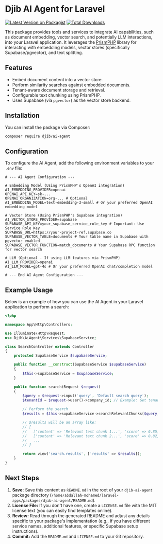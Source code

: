 # Djib AI Agent for Laravel

[![Latest Version on Packagist](https://img.shields.io/packagist/v/djib/ai-agent.svg?style=flat-square)](https://packagist.org/packages/djib/ai-agent)
[![Total Downloads](https://img.shields.io/packagist/dt/djib/ai-agent.svg?style=flat-square)](https://packagist.org/packages/djib/ai-agent)

This package provides tools and services to integrate AI capabilities, such as document embedding, vector search, and potentially LLM interactions, into your Laravel application. It leverages the [PrismPHP](https://prismphp.com/) library for interacting with embedding models, vector stores (specifically Supabase/pgvector), and text splitting.

## Features

*   Embed document content into a vector store.
*   Perform similarity searches against embedded documents.
*   Tenant-aware document storage and retrieval.
*   Configurable text chunking using PrismPHP.
*   Uses Supabase (via `pgvector`) as the vector store backend.

## Installation

You can install the package via Composer:

```bash
composer require djib/ai-agent
```

## Configuration

To configure the AI Agent, add the following environment variables to your `.env` file:

```dotenv
# --- AI Agent Configuration ---

# Embedding Model (Using PrismPHP's OpenAI integration)
AI_EMBEDDING_PROVIDER=openai
OPENAI_API_KEY=sk-...
OPENAI_ORGANIZATION=org-... # Optional
AI_EMBEDDING_MODEL=text-embedding-3-small # Or your preferred OpenAI embedding model

# Vector Store (Using PrismPHP's Supabase integration)
AI_VECTOR_STORE_PROVIDER=supabase
SUPABASE_API_KEY=your_supabase_service_role_key # Important: Use Service Role Key
SUPABASE_URL=https://your-project-ref.supabase.co
SUPABASE_VECTOR_TABLE=documents # Your table name in Supabase with pgvector enabled
SUPABASE_VECTOR_FUNCTION=match_documents # Your Supabase RPC function for vector search

# LLM (Optional - If using LLM features via PrismPHP)
AI_LLM_PROVIDER=openai
AI_LLM_MODEL=gpt-4o # Or your preferred OpenAI chat/completion model

# --- End AI Agent Configuration ---
```

## Example Usage

Below is an example of how you can use the AI Agent in your Laravel application to perform a search:

```php
<?php

namespace App\Http\Controllers;

use Illuminate\Http\Request;
use Djib\AiAgent\Services\SupabaseService;

class SearchController extends Controller
{
    protected SupabaseService $supabaseService;

    public function __construct(SupabaseService $supabaseService)
    {
        $this->supabaseService = $supabaseService;
    }

    public function search(Request $request)
    {
        $query = $request->input('query', 'Default search query');
        $tenantId = $request->user()->company_id; // Example: Get tenant ID from authenticated user

        // Perform the search
        $results = $this->supabaseService->searchRelevantChunks($query, $tenantId);

        // $results will be an array like:
        // [
        //   ['content' => 'Relevant text chunk 1...', 'score' => 0.85],
        //   ['content' => 'Relevant text chunk 2...', 'score' => 0.82],
        //   ...
        // ]

        return view('search.results', ['results' => $results]);
    }
}
```

## Next Steps

1.  **Save:** Save this content as `README.md` in the root of your `djib-ai-agent` package directory (`/home/abdallah-mohamed/laravel-apps/packages/djib-ai-agent/README.md`).
2.  **License File:** If you don't have one, create a `LICENSE.md` file with the MIT license text (you can easily find templates online).
3.  **Review:** Read through the generated README and adjust any details specific to your package's implementation (e.g., if you have different service names, additional features, or specific Supabase setup instructions).
4.  **Commit:** Add the `README.md` and `LICENSE.md` to your Git repository.